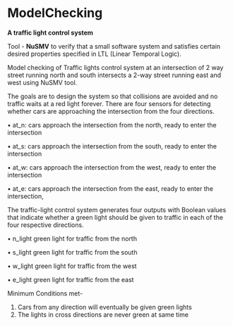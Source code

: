 # ModelChecking
**A traffic light control system**

Tool - **NuSMV** to verify that a small software system and satisfies certain desired properties specified in LTL (Linear Temporal Logic).

Model checking of Traffic lights control system at an intersection of 2 way street running north and south intersects a 2-way street running east and west using NuSMV tool.

The goals are to design the system so that collisions are avoided and no traffic waits at a red light forever. There are four sensors for detecting whether cars are approaching the intersection from the four directions.

• at_n: cars approach the intersection from the north, ready to enter the intersection

• at_s: cars approach the intersection from the south, ready to enter the intersection

• at_w: cars approach the intersection from the west, ready to enter the intersection

• at_e: cars approach the intersection from the east, ready to enter the intersection,

The traffic-light control system generates four outputs with Boolean values that indicate whether a green light should be given to traffic in each of the four respective directions.

• n_light green light for traffic from the north

• s_light green light for traffic from the south

• w_light green light for traffic from the west

• e_light green light for traffic from the east

Minimum Conditions met-

1. Cars from any direction will eventually be given green lights
2. The lights in cross directions are never green at same time

